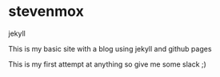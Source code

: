 # stevenmox
jekyll

This is my basic site with a blog using jekyll and github pages

This is my first attempt at anything so give me some slack ;)
